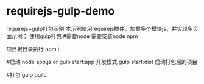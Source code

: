 # requirejs-gulp-demo
requirejs+gulp打包示例
本示例使用requirejs插件，加载多个模块js，并实现多页面示例；
使用gulp打包
#需要node
需要安装node npm 

项目根目录执行
npm i

#启动
node app.js or gulp start:app 开发模式
gulp start:dist 启动打包后的项目

#打包
gulp build


